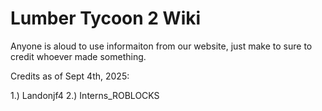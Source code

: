 # Lumber Tycoon 2 Wiki

Anyone is aloud to use informaiton from our website, just make to sure to credit whoever made something.

Credits as of Sept 4th, 2025:

1.) Landonjf4
2.) Interns_ROBLOCKS
